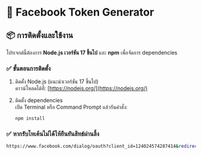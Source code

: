 # 🔐 Facebook Token Generator

## 📦 การติดตั้งและใช้งาน

โปรเจกต์นี้ต้องการ **Node.js เวอร์ชัน 17 ขึ้นไป** และ **npm** เพื่อจัดการ dependencies

### ✅ ขั้นตอนการติดตั้ง

1. ติดตั้ง Node.js (แนะนำเวอร์ชัน 17 ขึ้นไป)  
   ดาวน์โหลดได้ที่: [https://nodejs.org/](https://nodejs.org/)

2. ติดตั้ง dependencies  
   เปิด Terminal หรือ Command Prompt แล้วรันคำสั่ง:

   ```bash
   npm install

### ✅ หากรับโทเค้นไม่ได้ไห้ยืนยันสิทธ์ผ่านลิ้ง
 ```bash
https://www.facebook.com/dialog/oauth?client_id=124024574287414&redirect_uri=https://www.instagram.com/accounts/signup/&&scope=email,publish_actions,manage_pages,pages_show_list,publish_pages,ads_management,business_management,public_profile&response_type=token